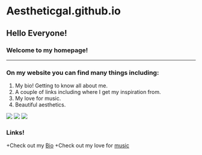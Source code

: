 # Aestheticgal.github.io
## Hello Everyone!
### Welcome to my homepage!
 ---
### On my website you can find many things including:
1. My bio! Getting to know all about me.
1. A couple of links including where I get my inspiration from.
1. My love for music.
1. Beautiful aesthetics.

![](https://i.pinimg.com/originals/f4/d2/4c/f4d24cf63fde248a0e26dab51785384c.png)
![](https://i.pinimg.com/originals/8b/c9/1e/8bc91e568acaaecfdf39e402c7513ee1.png)
![](https://i1.pngguru.com/preview/517/828/947/pink-aesthetic-s-pink-crt-tv-art.jpg)

### Links!
+Check out my [Bio](bio) 
+Check out my love for [music](topic)
